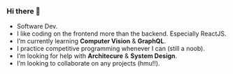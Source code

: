 ### Hi there 👋

- Software Dev.
- I like coding on the frontend more than the backend. Especially ReactJS. 
- I’m currently learning **Computer Vision** & **GraphQL**.
- I practice competitive programming whenever I can (still a noob).
- I’m looking for help with **Architecure** & **System Design**.
- I’m looking to collaborate on any projects (hmu!!).



